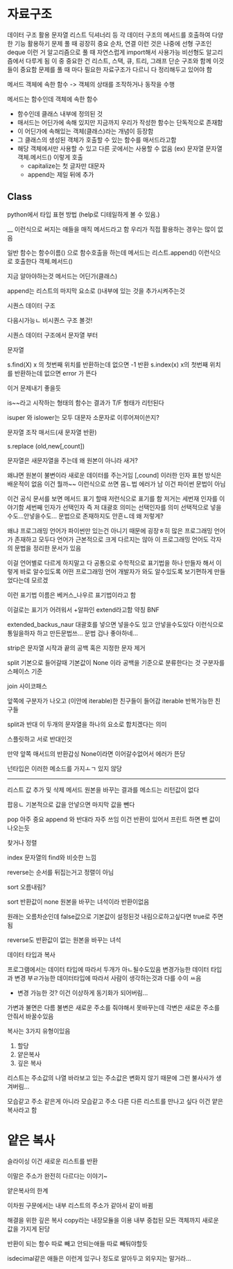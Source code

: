 # 자료구조
데이터 구조 활용
문자열 리스트 딕셔너리 등 각 데이터 구조의 메서드를 호출하여 다양한 기능 활용하기
문제 풀 때 굉장히 중요
순차, 연결 이런 것은 나중에 선형 구조인 deque 이런 거 알고리즘으로 풀 때 자연스럽게 import해서 사용가능
비선형도 알고리즘에서 다루게 됨
이 중 중요한 건 리스트, 스택, 큐, 트리, 그래프
단순 구조와 함께 이것들이 중요함
문제를 풀 때 마다 필요한 자료구조가 다르니 다 정리해두고 있어야 함

메서드
객체에 속한 함수
-> 객체의 상태를 조작하거나 동작을 수행

메서드는 함수인데 객체에 속한 함수
* 함수인데 클래스 내부에 정의된 것
* 매서드는 어딘가에 속해 있지만 지금까지 우리가 작성한 함수는 단독적으로 존재함
* 이 어딘가에 속해있는 객체(클래스)라는 개념이 등장함
* 그 클래스의 생성된 객체가 호출할 수 있는 함수를 매서드라고함
* 해당 객체에서만 사용할 수 있고 다른 곳에서는 사용할 수 없음
(ex) 문자열 문자열객체.메서드() 이렇게 호출
  * capitalize는 첫 글자만 대문자
  * append는 제일 뒤에 추가

## Class
python에서 타입 표현 방법
(help로 디테일하게 볼 수 있음.)

__ 이런식으로 써지는 애들을 매직 메서드라고 함
우리가 직접 활용하는 경우는 많이 없음

일반 함수는 함수이름() 으로 함수호출을 하는데
메서드는 리스트.append() 이런식으로 호출한다
객체.메서드()

지금 알아야하는것
메서드는 어딘가(클래스)

append는 리스트의 마지막 요소로 ()내부에 있는 것을 추가시켜주는것

시퀀스 데이터 구조

다음시가능ㄴ 비시퀀스 구조 볼것!

시퀀스 데이터 구조에서 문자열 부터

문자열

s.find(X)
x 의 첫번째 위치를 반환하는데 없으면 -1 반환
s.index(x) x의 첫번째 위치를 반환하는데 없으면 error 가 뜬다

이거 문제내기 좋을듯




is~~라고 시작하는 형태의 함수는 결과가 T/F  형태가 리턴된다

isuper 와 islower는 모두 대문자 소문자로 이루어져이쓴지?



문자열 조작 매서드(새 문자열 반환)

s.replace (old,new[,count])

문자열은 새문자열을 주는데 왜 원본이 아니라 새거?

왜냐면 원본이 불변이라 새로운 데이터를 주는거임
[,cound] 이러한 인자 표현 방식은 배운적이 없음 이건 뭘까~~ 이런식으로 쓰면 뭄ㄴ법 에러가 남
이건 파이썬 문법이 아님

이건 공식 문서를 보면 메서드 표기 할때 저런식으로 표기를 함
저거는 세번재 인자를 이야기함
세번째 인자가 선택인자
즉 저 대괄호 의미는 선택인자를 의미 선택적으로 넣을수도...안넣을수도...
문법으로 존재하지도 안흔ㄴ데 왜 저렇게?

왜냐 프로그래밍 언어가 파이썬만 있는건 아니기 때문에 굉장ㅎ히 많은 프로그래밍 언어가 존재하고 모두다 언어가 근본적으로 크게 다르지는 않아 이 프로그래밍 언어도 각자의 문법을 정리한 문서가 있음

이걸 언어별로 다르게 하지말고 다 공통으로 수학적으로 표기법을 하나 만들자 해서 이렇게 바로 알수있도록 어떤 프로그래밍 언어 개발자가 와도 알수있도록 보기편하게 만들었다는데 모르겠

이런 표기법 이름은 베커스_나우르 표기법이라고 함

이걸로는 표기가 어려워서
+알파인
extend라고함
약칭 BNF

extended_backus_naur
대괄호를 넣으면 넣을수도 있고 안넣을수도있다 이런식으로 통일을하자
하고 만든문법쓰...
문법 겁나 좋아하네...


strip은 문자열 시작과 끝의 공백 혹은 지정한 문자 제거

split 기본으로 들어갈때 기본값이 None 이라 공백을 기준으로 분류한다는 것 구분자를 스페이스 기준


join 사이코패스

앞쪽에 구분자가 나오고 (이안에 iterable)한 친구들이 들어감
iterable 반복가능한 친구들

split과 반대
이 두개의 문자열을 하나의 요소로 합치겠다는 의미

스플릿하고 서로 반대인것

만약 앞쪽 매서드의 반환갑싱 None이라면 이어갈수없어서 
에러가 뜬당

넌타입은 이러한 메소드를 가지ㅗㄱ 있지 않당


---
리스트 값 추가 및 삭제 메서드
원본을 바꾸는 결과를 메소드는 리턴값이 없다

팝응ㄴ 기본적으로 값을 안넣으면 마지막 값을 뺀다



pop 아주 중요 append 와 반대라 자주 쓰임
이건 반환이 있어서 프린트 하면 뺀 값이 나오는듯

찾거나 정렬

index 문자열의 find와 비슷한 느낌

reverse는 순서를 뒤집는거고 정렬이 아님

sort 오름내림?

sort 반환값이 none 원본을 바꾸는 녀석이라 반환이없음

원래는 오름차순인데 false값으로 기본값이 설정된것
내림으로하고싶다면 true로 주면됨

reverse도 반환값이 없는 원본을 바꾸는 녀석


데이터 타입과 복사

프로그램에서는 데이터 타입에 따라서 두개가 아ㄴ될수도있음
변경가능한 데이터 타입과 변경 부ㄹ가능한 데이터타입에 따라서 사람이 생각하는것과 다를 수이 ㅆ음

* 변경 가능한 것?
이건 이상하게 동기화가 되어버림...


가변과 불면은 다름
불변은 새로운 주소를 줘야해서 못바꾸는데
각변은 새로운 주소를 안줘서 바꿀수있음


복사는 3가지 유형이있음
1. 할당
2. 얕은복사
3. 깊은 복사

리스트는 주소값의 나열
바라보고 있는 주소값은 변화지 않기 때문에 그런 불사사가 생겨버림...

모습같고 주소 같은게 아니라
모습같고 주소 다른 다른 리스트를 만나고 싶다
이건 얕은 복사라고 함
# 얕은 복사
슬라이싱
이건 새로운 리스트를 반환

이말은 주소가 완전히 다르다는 이야기~

얕은복사의 한계

이차원 구문에서는 내부 리스트의 주소가 같아서 같이 바뀜

해결을 위한 깊은 복사
copy라는 내장모듈을 이용
내부 중첩된 모든 객체까지 새로운 값을 가지게 된당

반환이 되는 함수 따로 빼고 안되는애들 따로 빼둬야할듯

isdecimal같은 애들은 이런게 있구나 정도로 알아두고 외우지는 말거라...


